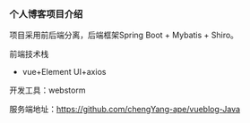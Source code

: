 ### 个人博客项目介绍

项目采用前后端分离，后端框架Spring Boot + Mybatis + Shiro。

前端技术栈

* vue+Element UI+axios

开发工具：webstorm

服务端地址：https://github.com/chengYang-ape/vueblog-Java

